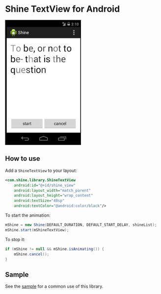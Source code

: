 # Shine TextView for Android
[![ScreenShot](shine.gif)](https://github.com/wangdaliu/ShineTextView/blob/master/shine.gif)

## How to use

Add a `ShineTextView` to your layout:
```xml
<com.shine.library.ShineTextView
    android:id="@+id/shine_view"
    android:layout_width="match_parent"
    android:layout_height="wrap_content"
    android:textSize="40sp"
    android:textColor="@android:color/black"/>
```

To start the animation:
```java
mShine = new Shine(DEFAULT_DURATION, DEFAULT_START_DELAY, shineList);
mShine.start(mShineTextView);
```

To stop it:
```java
if (mShine != null && mShine.isAnimating()) {
    mShine.cancel();
}
```
## Sample

See the [sample](https://github.com/wangdaliu/ShineTextView/master/sample) for a common use of this library.

